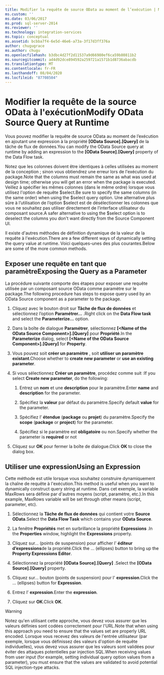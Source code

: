 ```yaml
---
title: Modifier la requête de source OData au moment de l’exécution | Microsoft Docs
ms.custom: ''
ms.date: 03/06/2017
ms.prod: sql-server-2014
ms.reviewer: ''
ms.technology: integration-services
ms.topic: conceptual
ms.assetid: bcbba7f4-6e5d-46e6-a73a-3f17d3ff376a
author: chugugrace
ms.author: chugu
ms.openlocfilehash: b3dbc4d27f2d11537a9d66980ef6ca59b80811b2
ms.sourcegitcommit: ad4d92dce894592a259721a1571b1d8736abacdb
ms.translationtype: MT
ms.contentlocale: fr-FR
ms.lasthandoff: 08/04/2020
ms.locfileid: "87708504"
---
```

# <a name="modify-odata-source-query-at-runtime"></a><span data-ttu-id="331c1-102">Modifier la requête de la source OData à l'exécution</span><span class="sxs-lookup"><span data-stu-id="331c1-102">Modify OData Source Query at Runtime</span></span>
  <span data-ttu-id="331c1-103">Vous pouvez modifier la requête de source OData au moment de l’exécution en ajoutant une expression à la propriété **[OData Source].[Query]** de la tâche de flux de données.</span><span class="sxs-lookup"><span data-stu-id="331c1-103">You can modify the OData Source query at runtime by adding an expression to the **[OData Source].[Query]** property of the Data Flow task.</span></span>  
  
 <span data-ttu-id="331c1-104">Notez que les colonnes doivent être identiques à celles utilisées au moment de la conception ; sinon vous obtiendrez une erreur lors de l'exécution du package.</span><span class="sxs-lookup"><span data-stu-id="331c1-104">Note that the columns must remain the same as what was used at design time; otherwise you will get an error when the package is executed.</span></span> <span data-ttu-id="331c1-105">Veillez à spécifier les mêmes colonnes (dans le même ordre) lorsque vous utilisez l'option de requête $select.</span><span class="sxs-lookup"><span data-stu-id="331c1-105">Be sure to specify the same columns (in the same order) when using the $select query option.</span></span> <span data-ttu-id="331c1-106">Une alternative plus sûre à l’utilisation de l’option $select est de désélectionner les colonnes que vous ne souhaitez pas utiliser directement de l’interface utilisateur du composant source.</span><span class="sxs-lookup"><span data-stu-id="331c1-106">A safer alternative to using the $select option is to deselect the columns you don't want directly from the Source Component UI.</span></span>  
  
 <span data-ttu-id="331c1-107">Il existe d'autres méthodes de définition dynamique de la valeur de la requête à l'exécution.</span><span class="sxs-lookup"><span data-stu-id="331c1-107">There are a few different ways of dynamically setting the query value at runtime.</span></span> <span data-ttu-id="331c1-108">Voici quelques-unes des plus courantes.</span><span class="sxs-lookup"><span data-stu-id="331c1-108">Below are some of the more common methods.</span></span>  
  
## <a name="exposing-the-query-as-a-parameter"></a><span data-ttu-id="331c1-109">Exposer une requête en tant que paramètre</span><span class="sxs-lookup"><span data-stu-id="331c1-109">Exposing the Query as a Parameter</span></span>  
 <span data-ttu-id="331c1-110">La procédure suivante comporte des étapes pour exposer une requête utilisée par un composant source OData comme paramètre sur le package.</span><span class="sxs-lookup"><span data-stu-id="331c1-110">The following procedure has steps to expose query used by an OData Source component as a parameter to the package.</span></span>  
  
1.  <span data-ttu-id="331c1-111">Cliquez avec le bouton droit sur **Tâche de flux de données** et sélectionnez l’option **Paramétrer...** .</span><span class="sxs-lookup"><span data-stu-id="331c1-111">Right click on the **Data Flow task** and select the **Parameterize...** option.</span></span>  
  
2.  <span data-ttu-id="331c1-112">Dans la boîte de dialogue **Paramétrer**, sélectionnez **[\<Name of the OData Source Component>].[Query]** pour **Propriété**.</span><span class="sxs-lookup"><span data-stu-id="331c1-112">In the **Parameterize** dialog, select **[\<Name of the OData Source Component>].[Query]** for **Property**.</span></span>  
  
3.  <span data-ttu-id="331c1-113">Vous pouvez soit **créer un paramètre** , soit **utiliser un paramètre existant**.</span><span class="sxs-lookup"><span data-stu-id="331c1-113">Choose whether to **create new parameter** or **use an existing parameter**.</span></span>  
  
4.  <span data-ttu-id="331c1-114">Si vous sélectionnez **Créer un paramètre**, procédez comme suit :</span><span class="sxs-lookup"><span data-stu-id="331c1-114">If you select **Create new parameter**, do the following:</span></span>  
  
    1.  <span data-ttu-id="331c1-115">Entrez un **nom** et une **description** pour le paramètre.</span><span class="sxs-lookup"><span data-stu-id="331c1-115">Enter **name** and **description** for the parameter.</span></span>  
  
    2.  <span data-ttu-id="331c1-116">Spécifiez la **valeur** par défaut du paramètre.</span><span class="sxs-lookup"><span data-stu-id="331c1-116">Specify default **value** for the parameter.</span></span>  
  
    3.  <span data-ttu-id="331c1-117">Spécifiez l’ **étendue** (**package** ou **projet**) du paramètre.</span><span class="sxs-lookup"><span data-stu-id="331c1-117">Specify the **scope** (**package** or **project**) for the parameter.</span></span>  
  
    4.  <span data-ttu-id="331c1-118">Spécifiez si le paramètre est **obligatoire** ou non.</span><span class="sxs-lookup"><span data-stu-id="331c1-118">Specify whether the parameter is **required** or not</span></span>  
  
5.  <span data-ttu-id="331c1-119">Cliquez sur **OK** pour fermer la boîte de dialogue.</span><span class="sxs-lookup"><span data-stu-id="331c1-119">Click **OK** to close the dialog box.</span></span>  
  
## <a name="using-an-expression"></a><span data-ttu-id="331c1-120">Utiliser une expression</span><span class="sxs-lookup"><span data-stu-id="331c1-120">Using an Expression</span></span>  
 <span data-ttu-id="331c1-121">Cette méthode est utile lorsque vous souhaitez construire dynamiquement la chaîne de requête à l'exécution.</span><span class="sxs-lookup"><span data-stu-id="331c1-121">This method is useful when you want to dynamically construct query string at runtime.</span></span> <span data-ttu-id="331c1-122">Dans cet exemple, la variable MaxRows sera définie par d'autres moyens (script, paramètre, etc.).</span><span class="sxs-lookup"><span data-stu-id="331c1-122">In this example, MaxRows variable will be set through other means (script, parameter, etc).</span></span>  
  
1.  <span data-ttu-id="331c1-123">Sélectionnez la **Tâche de flux de données** qui contient votre **Source OData**.</span><span class="sxs-lookup"><span data-stu-id="331c1-123">Select the **Data Flow Task** which contains your **OData Source**.</span></span>  
  
2.  <span data-ttu-id="331c1-124">La fenêtre **Propriétés** met en surbrillance la propriété **Expressions** .</span><span class="sxs-lookup"><span data-stu-id="331c1-124">In the **Properties** window, highlight the **Expressions** property.</span></span>  
  
3.  <span data-ttu-id="331c1-125">Cliquez sur... (points de suspension) pour afficher l' **éditeur d’expressions**de la propriété.</span><span class="sxs-lookup"><span data-stu-id="331c1-125">Click the ... (ellipses) button to bring up the **Property Expressions Editor**.</span></span>  
  
4.  <span data-ttu-id="331c1-126">Sélectionnez la propriété **[OData Source].[Query]** .</span><span class="sxs-lookup"><span data-stu-id="331c1-126">Select the **[OData Source].[Query]** property.</span></span>  
  
5.  <span data-ttu-id="331c1-127">Cliquez sur... bouton (points de suspension) pour l' **expression**.</span><span class="sxs-lookup"><span data-stu-id="331c1-127">Click the ... (ellipses) button for **Expression**.</span></span>  
  
6.  <span data-ttu-id="331c1-128">Entrez l’ **expression**.</span><span class="sxs-lookup"><span data-stu-id="331c1-128">Enter the **expression**.</span></span>  
  
7.  <span data-ttu-id="331c1-129">Cliquez sur **OK**.</span><span class="sxs-lookup"><span data-stu-id="331c1-129">Click **OK**.</span></span>  
  
> [!WARNING]  
>  <span data-ttu-id="331c1-130">Notez qu'en utilisant cette approche, vous devez vous assurer que les valeurs définies sont codées correctement pour l'URL.</span><span class="sxs-lookup"><span data-stu-id="331c1-130">Note that when using this approach you need to ensure that the values set are properly URL encoded.</span></span> <span data-ttu-id="331c1-131">Lorsque vous recevez des valeurs de l'entrée utilisateur (par exemple, lorsque vous définissez des valeurs d'option de requête individuelles), vous devez vous assurer que les valeurs sont validées pour éviter des attaques potentielles par injection SQL.</span><span class="sxs-lookup"><span data-stu-id="331c1-131">When receiving values from user input (for example, setting individual query option values from a parameter), you must ensure that the values are validated to avoid potential SQL injection-type attacks.</span></span>  
  
  
